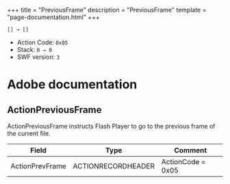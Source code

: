 +++
title = "PreviousFrame"
description = "PreviousFrame"
template = "page-documentation.html"
+++

```
[] → []
```

- Action Code: `0x05`
- Stack: `0 → 0`
- SWF version: `3`

# Adobe documentation

## ActionPreviousFrame

ActionPreviousFrame instructs Flash Player to go to the previous frame of the
current file.

| Field           | Type               | Comment           |
|-----------------|--------------------|-------------------|
| ActionPrevFrame | ACTIONRECORDHEADER | ActionCode = 0x05 |

